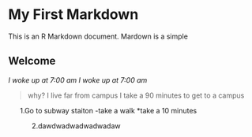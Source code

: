 # My First Markdown
This is an R Markdown document. Mardown is a simple 

## Welcome

*I woke up at 7:00 am*
_I woke up at 7:00 am_
>why? I live far from campus I take a 90 minutes to get to a campus

<ul>1.Go to subway staiton
-take a walk
*take a 10 minutes
<ul>2.dawdwadwadwadwadaw

